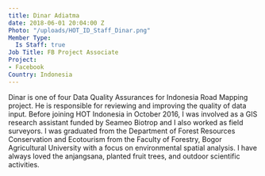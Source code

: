 ```yaml
---
title: Dinar Adiatma
date: 2018-06-01 20:04:00 Z
Photo: "/uploads/HOT_ID_Staff_Dinar.png"
Member Type:
  Is Staff: true
Job Title: FB Project Associate
Project:
- Facebook
Country: Indonesia
---
```


Dinar is one of four Data Quality Assurances for Indonesia Road Mapping project. He is responsible for reviewing and improving the quality of data input. Before joining HOT Indonesia in October 2016, I was involved as a GIS research assistant funded by Seameo Biotrop and I also worked as field surveyors. I was graduated from the Department of Forest Resources Conservation and Ecotourism from the Faculty of Forestry, Bogor Agricultural University with a focus on environmental spatial analysis. I have always loved the anjangsana, planted fruit trees, and outdoor scientific activities.